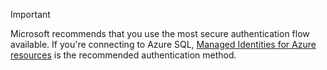 > [!IMPORTANT]
> Microsoft recommends that you use the most secure authentication flow available. If you're connecting to Azure SQL, [Managed Identities for Azure resources](/sql/connect/ado-net/sql/azure-active-directory-authentication#using-managed-identity-authentication) is the recommended authentication method.
